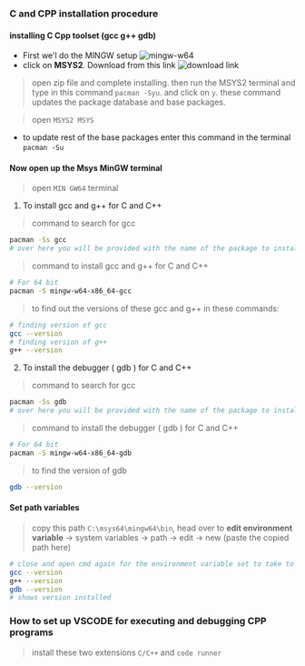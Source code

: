 ### C and CPP installation procedure 

#### installing C Cpp toolset (gcc g++ gdb)
- First we'l do the MINGW setup ![mingw-w64](https://www.mingw-w64.org/)
- click on **MSYS2**. Download from this link ![download link](https://www.msys2.org/)

> open zip file and complete installing. then run the MSYS2 terminal and type in this command `pacman -Syu`. and click on `y`. these command updates the package database and base packages. 

> open `MSYS2 MSYS` 
- to update rest of the base packages enter this command in the terminal `pacman -Su` 

#### Now open up the Msys MinGW terminal
> open `MIN GW64` terminal 
1. To install gcc and g++ for C and C++ 
> command to search for gcc 
```bash 
pacman -Ss gcc
# over here you will be provided with the name of the package to install mingw-w64-x86_64-gcc
```
> command to install gcc and g++ for C and C++
```bash 
# For 64 bit
pacman -S mingw-w64-x86_64-gcc
```
> to find out the versions of these gcc and g++ in these commands:
```bash 
# finding version of gcc 
gcc --version
# finding version of g++
g++ --version
```
2. To install the debugger ( gdb ) for C and C++
> command to search for gcc 
```bash 
pacman -Ss gdb
# over here you will be provided with the name of the package to install mingw-w64-x86_64-gdb
```
> command to install the debugger ( gdb ) for C and C++
```bash
# For 64 bit
pacman -S mingw-w64-x86_64-gdb
```
> to find the version of gdb 
```bash 
gdb --version 
```
#### Set path variables 
> copy this path `C:\msys64\mingw64\bin`, head over to **edit environment variable** -> system variables -> path -> edit -> new (paste the copied path here)
```bash 
# close and open cmd again for the environment variable set to take to action
gcc --version
g++ --version
gdb --version
# shows version installed 
```
### How to set up VSCODE for executing and debugging CPP programs 
> install these two extensions `C/C++` and `code runner`





















